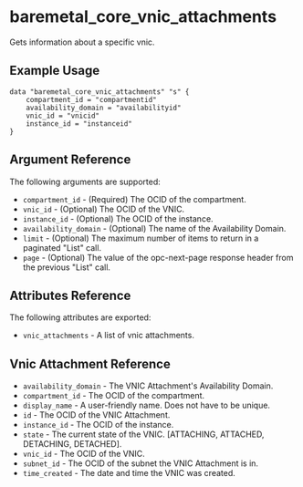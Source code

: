 # baremetal\_core\_vnic_attachments

Gets information about a specific vnic.

## Example Usage

```
data "baremetal_core_vnic_attachments" "s" {
    compartment_id = "compartmentid"
    availability_domain = "availabilityid"
    vnic_id = "vnicid"
    instance_id = "instanceid"
}
```

## Argument Reference

The following arguments are supported:

* `compartment_id` - (Required) The OCID of the compartment.
* `vnic_id` - (Optional) The OCID of the VNIC.
* `instance_id` - (Optional) The OCID of the instance.
* `availability_domain` - (Optional) The name of the Availability Domain.
* `limit` - (Optional) The maximum number of items to return in a paginated "List" call.
* `page` - (Optional) The value of the opc-next-page response header from the previous "List" call.


## Attributes Reference

The following attributes are exported:

* `vnic_attachments` - A list of vnic attachments.

## Vnic Attachment Reference
* `availability_domain` - The VNIC Attachment's Availability Domain.
* `compartment_id` - The OCID of the compartment.
* `display_name` - A user-friendly name. Does not have to be unique.
* `id` - The OCID of the VNIC Attachment.
* `instance_id` - The OCID of the instance.
* `state` - The current state of the VNIC. [ATTACHING, ATTACHED, DETACHING, DETACHED].
* `vnic_id` - The OCID of the VNIC.
* `subnet_id` - The OCID of the subnet the VNIC Attachment is in.
* `time_created` - The date and time the VNIC was created.
